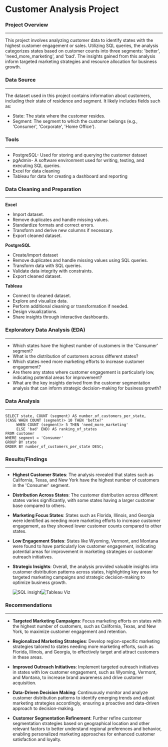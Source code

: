 #  Customer Analysis Project

### Project Overview
---
This project involves analyzing customer data to identify states with the highest customer engagement or sales. Utilizing SQL queries, the analysis categorizes states based on customer counts into three segments: 'better', 'need_more_marketing', and 'bad'. The insights gained from this analysis inform targeted marketing strategies and resource allocation for business growth.

### Data Source
---

The dataset used in this project contains information about customers, including their state of residence and segment. It likely includes fields such as:

- State: The state where the customer resides.
- Segment: The segment to which the customer belongs (e.g., 'Consumer', 'Corporate', 'Home Office').

### Tools 
---
- PostgreSQL- Used for storing and querying the customer dataset 
- pgAdmin- A software environment used for writing, testing, and executing SQL queries. 
- Excel for data cleaning
- Tableau for data for creating a dashboard and reporting

### Data Cleaning and Preparation
---
**Excel**

- Import dataset.
- Remove duplicates and handle missing values.
- Standardize formats and correct errors.
- Transform and derive new columns if necessary.
- Export cleaned dataset.
  
**PostgreSQL**

- Create/import dataset
- Remove duplicates and handle missing values using SQL queries.
- Transform data with SQL queries.
- Validate data integrity with constraints.
- Export cleaned dataset.
  
**Tableau**

- Connect to cleaned dataset.
- Explore and visualize data.
- Perform additional cleaning or transformation if needed.
- Design visualizations.
- Share insights through interactive dashboards.

### Exploratory Data Analysis (EDA)
---
- Which states have the highest number of customers in the 'Consumer' segment?
- What is the distribution of customers across different states?
- Which states need more marketing efforts to increase customer engagement?
- Are there any states where customer engagement is particularly low, indicating potential areas for improvement?
- What are the key insights derived from the customer segmentation analysis that can inform strategic decision-making for business growth?

### Data Analysis
---
```slq
SELECT state, COUNT (segment) AS number_of_customers_per_state, 
(CASE WHEN COUNT (segment)> 10 THEN 'better'
     WHEN COUNT (segment)> 5 THEN 'need_more_marketing'
	 ELSE 'bad' END) AS ranking_of_states
FROM customer
WHERE segment = 'Consumer'
GROUP BY state
ORDER BY number_of_customers_per_state DESC;
```
### Results/Findings
---
- **Highest Customer States**: The analysis revealed that states such as California, Texas, and New York have the highest number of customers in the 'Consumer' segment.

- **Distribution Across States**: The customer distribution across different states varies significantly, with some states having a larger customer base compared to others.

- **Marketing Focus States**: States such as Florida, Illinois, and Georgia were identified as needing more marketing efforts to increase customer engagement, as they showed lower customer counts compared to other states.

- **Low Engagement States**: States like Wyoming, Vermont, and Montana were found to have particularly low customer engagement, indicating potential areas for improvement in marketing strategies or customer outreach initiatives.

- **Strategic Insights**: Overall, the analysis provided valuable insights into customer distribution patterns across states, highlighting key areas for targeted marketing campaigns and strategic decision-making to optimize business growth.

  
  ![SQL insight](https://github.com/Clifford254KE/SQL/assets/140185917/b1be4b9a-fd90-46a6-8a9b-8908ae0bb47a)![Tableau Viz](https://github.com/Clifford254KE/SQL/assets/140185917/9a44ed7d-b1d1-45cb-97a0-012fc4de570b)



### Recommendations
---
- **Targeted Marketing Campaigns**: Focus marketing efforts on states with the highest number of customers, such as California, Texas, and New York, to maximize customer engagement and retention.

- **Regionalized Marketing Strategies**: Develop region-specific marketing strategies tailored to states needing more marketing efforts, such as Florida, Illinois, and Georgia, to effectively target and attract customers in these areas.

- **Improved Outreach Initiatives**: Implement targeted outreach initiatives in states with low customer engagement, such as Wyoming, Vermont, and Montana, to increase brand awareness and drive customer acquisition.

- **Data-Driven Decision Making**: Continuously monitor and analyze customer distribution patterns to identify emerging trends and adjust marketing strategies accordingly, ensuring a proactive and data-driven approach to decision-making.

- **Customer Segmentation Refinement**: Further refine customer segmentation strategies based on geographical location and other relevant factors to better understand regional preferences and behavior, enabling personalized marketing approaches for enhanced customer satisfaction and loyalty.
